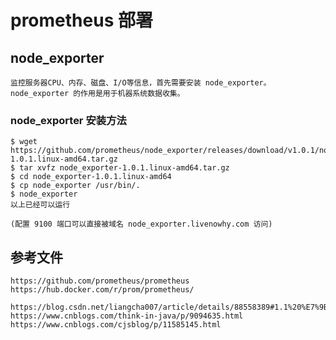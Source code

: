 # prometheus 部署

## node_exporter
    
    监控服务器CPU、内存、磁盘、I/O等信息，首先需要安装 node_exporter。
    node_exporter 的作用是用于机器系统数据收集。
    
### node_exporter 安装方法

    $ wget https://github.com/prometheus/node_exporter/releases/download/v1.0.1/node_exporter-1.0.1.linux-amd64.tar.gz
    $ tar xvfz node_exporter-1.0.1.linux-amd64.tar.gz
    $ cd node_exporter-1.0.1.linux-amd64
    $ cp node_exporter /usr/bin/.
    $ node_exporter
    以上已经可以运行
    
    (配置 9100 端口可以直接被域名 node_exporter.livenowhy.com 访问)
    
## 参考文件

    https://github.com/prometheus/prometheus
    https://hub.docker.com/r/prom/prometheus/
    
    https://blog.csdn.net/liangcha007/article/details/88558389#1.1%20%E7%9B%B4%E6%8E%A5%E4%BD%BF%E7%94%A8metrics%E7%9A%84name%E8%BF%9B%E8%A1%8C%E6%9F%A5%E8%AF%A2
    https://www.cnblogs.com/think-in-java/p/9094635.html
    https://www.cnblogs.com/cjsblog/p/11585145.html
    
